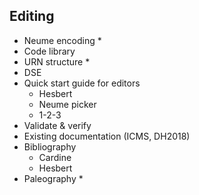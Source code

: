 ## Editing

- Neume encoding *
- Code library
- URN structure *
- DSE
- Quick start guide for editors
    - Hesbert
    - Neume picker
    - 1-2-3
- Validate & verify
- Existing documentation (ICMS, DH2018)
- Bibliography
    - Cardine
    - Hesbert
- Paleography * 
